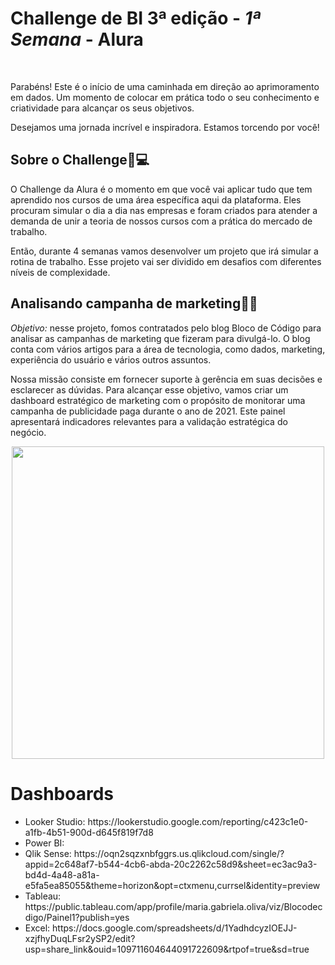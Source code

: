 **<h1>Challenge de BI 3ª edição - <i>1ª Semana</i> - Alura</h1>**
<br>

<p>Parabéns! Este é o início de uma caminhada em direção ao aprimoramento em dados. Um momento de colocar em prática todo o seu conhecimento e criatividade para alcançar os seus objetivos.

Desejamos uma jornada incrível e inspiradora. Estamos torcendo por você!</p>

<h2>Sobre o Challenge🤿💻 </h2>

<p>O Challenge da Alura é o momento em que você vai aplicar tudo que tem aprendido nos cursos de uma área específica aqui da plataforma. Eles procuram simular o dia a dia nas empresas e foram criados para atender a demanda de unir a teoria de nossos cursos com a prática do mercado de trabalho.

Então, durante 4 semanas vamos desenvolver um projeto que irá simular a rotina de trabalho. Esse projeto vai ser dividido em desafios com diferentes níveis de complexidade.</p>

<h2>Analisando campanha de marketing👩‍💻 </h2>

<p><i>Objetivo:</i> nesse projeto, fomos contratados pelo blog Bloco de Código para analisar as campanhas de marketing que fizeram para divulgá-lo. O blog conta com vários artigos para a área de tecnologia, como dados, marketing, experiência do usuário e vários outros assuntos.</p>

<p>Nossa missão consiste em fornecer suporte à gerência em suas decisões e esclarecer as dúvidas. Para alcançar esse objetivo, vamos criar um dashboard estratégico de marketing com o propósito de monitorar uma campanha de publicidade paga durante o ano de 2021. Este painel apresentará indicadores relevantes para a validação estratégica do negócio.</p>

<div align="center">
<img src="https://i.imgur.com/EHBYy9m.png" width="500px" />
</div>

<h1>Dashboards</h1>

<ul>
<li>Looker Studio: https://lookerstudio.google.com/reporting/c423c1e0-a1fb-4b51-900d-d645f819f7d8
<li>Power BI:
<li>Qlik Sense: https://oqn2sqzxnbfggrs.us.qlikcloud.com/single/?appid=2c648af7-b544-4cb6-abda-20c2262c58d9&sheet=ec3ac9a3-bd4d-4a48-a81a-e5fa5ea85055&theme=horizon&opt=ctxmenu,currsel&identity=preview
<li>Tableau: https://public.tableau.com/app/profile/maria.gabriela.oliva/viz/Blocodecdigo/Painel1?publish=yes
<li>Excel: https://docs.google.com/spreadsheets/d/1YadhdcyzIOEJJ-xzjfhyDuqLFsr2ySP2/edit?usp=share_link&ouid=109711604644091722609&rtpof=true&sd=true
</ul>

